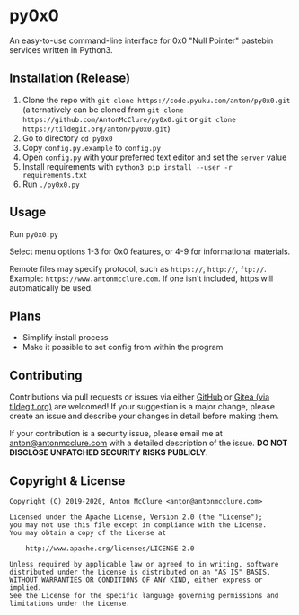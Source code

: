 # py0x0
An easy-to-use command-line interface for 0x0 "Null Pointer" pastebin services written in Python3.

## Installation (Release)
  1. Clone the repo with `git clone https://code.pyuku.com/anton/py0x0.git` (alternatively can be cloned from `git clone https://github.com/AntonMcClure/py0x0.git` or `git clone https://tildegit.org/anton/py0x0.git`)
  2. Go to directory `cd py0x0`
  3. Copy `config.py.example` to `config.py`
  4. Open `config.py` with your preferred text editor and set the `server` value
  5. Install requirements with `python3 pip install --user -r requirements.txt`
  6. Run `./py0x0.py`

## Usage
Run `py0x0.py`

Select menu options 1-3 for 0x0 features, or 4-9 for informational materials.

Remote files may specify protocol, such as `https://`, `http://`, `ftp://`. Example: `https://www.antonmcclure.com`. If one isn't included, https will automatically be used.

## Plans

  - Simplify install process
  - Make it possible to set config from within the program

## Contributing
Contributions via pull requests or issues via either [GitHub](https://github.com/AntonMcClure/py0x0) or [Gitea (via tildegit.org)](https://tildegit.org/anton/py0x0) are welcomed! If your suggestion is a major change, please create an issue and describe your changes in detail before making them.

If your contribution is a security issue, please email me at <anton@antonmcclure.com> with a detailed description of the issue. **DO NOT DISCLOSE UNPATCHED SECURITY RISKS PUBLICLY**.

## Copyright & License
    Copyright (C) 2019-2020, Anton McClure <anton@antonmcclure.com>

    Licensed under the Apache License, Version 2.0 (the "License");
    you may not use this file except in compliance with the License.
    You may obtain a copy of the License at

        http://www.apache.org/licenses/LICENSE-2.0

    Unless required by applicable law or agreed to in writing, software
    distributed under the License is distributed on an "AS IS" BASIS,
    WITHOUT WARRANTIES OR CONDITIONS OF ANY KIND, either express or implied.
    See the License for the specific language governing permissions and
    limitations under the License.

